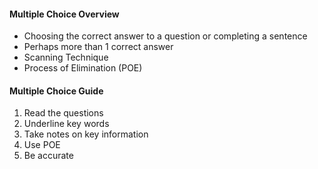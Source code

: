 #### Multiple Choice Overview
- Choosing the correct answer to a  question or completing a sentence
- Perhaps more than 1 correct answer
- Scanning Technique
- Process of Elimination (POE)
#### Multiple Choice Guide
1. Read the questions
2. Underline key words
3. Take notes on key information
4. Use POE
5. Be accurate
